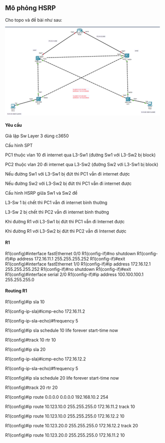 ## Mô phỏng HSRP
  Cho topo và đề bài như sau:

  <img src="Basicnetworkimages/30.png">  

#### Yêu cầu
  Giả lập Sw Layer 3 dùng c3650

  Cấu hình SPT

  PC1 thuộc vlan 10 đi internet qua L3-Sw1 (đường Sw1 với L3-Sw2 bị block)
  
  PC2 thuộc vlan 20 đi internet qua L3-Sw2 (đường Sw2 với L3-Sw1 bị block)

  Nếu đường Sw1 với L3-Sw1 bị đứt thì PC1 vẫn đi internet được

  Nếu đường Sw2 với L3-Sw2 bị đứt thì PC1 vẫn đi internet được

  Cấu hình HSRP giữa Sw1 và Sw2 để

  L3-Sw 1 bị chết thì PC1 vẫn đi internet bình thường

  L3-Sw 2 bị chết thì PC2 vẫn đi internet bình thường

  Khi đường R1 với L3-Sw1 bị đứt thì PC1 vẫn đi Internet được

  Khi đường R1 với L3-Sw2 bị đứt thì PC2 vẫn đi Internet được

#### R1

R1(config)#interface fastEthernet 0/0
R1(config-if)#no shutdown 
R1(config-if)#ip address 172.16.11.1 255.255.255.252
R1(config-if)#exit
R1(config)#interface fastEthernet 1/0
R1(config-if)#ip address 172.16.12.1 255.255.255.252
R1(config-if)#no shutdown 
R1(config-if)#exit
R1(config)#interface serial 2/0
R1(config-if)#ip address 100.100.100.1 255.255.255.0

#### Routing R1

R1(config)#ip sla 10

R1(config-ip-sla)#icmp-echo 172.16.11.2

R1(config-ip-sla-echo)#frequency 5

R1(config)#ip sla schedule 10 life forever start-time now

R1(config)#track 10 rtr 10

R1(config)#ip sla 20

R1(config-ip-sla)#icmp-echo 172.16.12.2

R1(config-ip-sla-echo)#frequency 5

R1(config)#ip sla schedule 20 life forever start-time now

R1(config)#track 20 rtr 20

R1(config)#ip route 0.0.0.0 0.0.0.0 192.168.10.2 254

R1(config)#ip route 10.123.10.0 255.255.255.0 172.16.11.2 track 10

R1(config)#ip route 10.123.10.0 255.255.255.0 172.16.12.2 10

R1(config)#ip route 10.123.20.0 255.255.255.0 172.16.12.2 track 20

R1(config)#ip route 10.123.20.0 255.255.255.0 172.16.11.2 10
